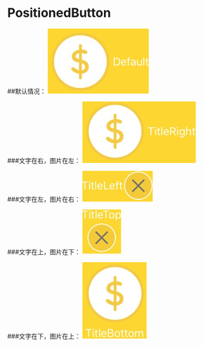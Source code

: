 # PositionedButton
##默认情况：
![image](https://github.com/Goodman333/PositionedButton/blob/master/PositionedButton/Image/Default.png)

###文字在右，图片在左：
![image](https://github.com/Goodman333/PositionedButton/blob/master/PositionedButton/Image/TitleRight.png)

###文字在左，图片在右：
![image](https://github.com/Goodman333/PositionedButton/blob/master/PositionedButton/Image/TitleLeft.png)

###文字在上，图片在下：
![image](https://github.com/Goodman333/PositionedButton/blob/master/PositionedButton/Image/TitleTop.png)

###文字在下，图片在上：
![image](https://github.com/Goodman333/PositionedButton/blob/master/PositionedButton/Image/TitleBottom.png)
